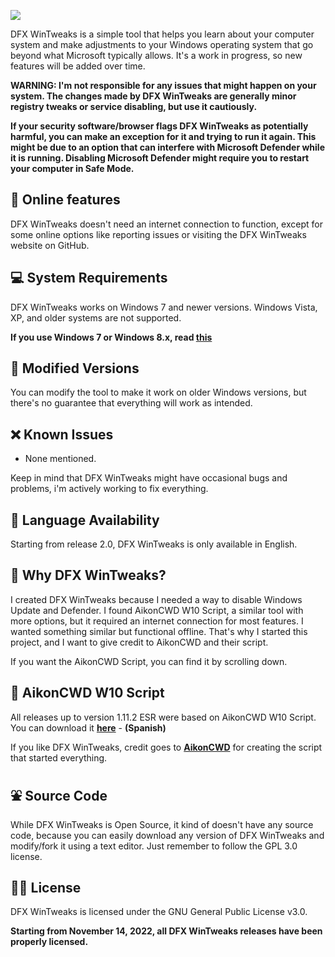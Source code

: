 ![](https://raw.githubusercontent.com/ivandfx/DFXWinTweaks/main/images/NEW_github_banner.png)

DFX WinTweaks is a simple tool that helps you learn about your computer system and make adjustments to your Windows operating system that go beyond what Microsoft typically allows. It's a work in progress, so new features will be added over time.

**WARNING: I'm not responsible for any issues that might happen on your system. The changes made by DFX WinTweaks are generally minor registry tweaks or service disabling, but use it cautiously.**

**If your security software/browser flags DFX WinTweaks as potentially harmful, you can make an exception for it and trying to run it again. This might be due to an option that can interfere with Microsoft Defender while it is running. Disabling Microsoft Defender might require you to restart your computer in Safe Mode.**

## 🐇 Online features
DFX WinTweaks doesn't need an internet connection to function, except for some online options like reporting issues or visiting the DFX WinTweaks website on GitHub.

## 💻 System Requirements
DFX WinTweaks works on Windows 7 and newer versions. Windows Vista, XP, and older systems are not supported.

**If you use Windows 7 or Windows 8.x, read [this](https://ivandfx.github.io/DFXWinTweaks/posts/fin-sunsetting-nt6.html)**

## 💱 Modified Versions
You can modify the tool to make it work on older Windows versions, but there's no guarantee that everything will work as intended.

## ❌ Known Issues
- None mentioned.

Keep in mind that DFX WinTweaks might have occasional bugs and problems, i'm actively working to fix everything.

## 🔆 Language Availability
Starting from release 2.0, DFX WinTweaks is only available in English.

## 🧀 Why DFX WinTweaks?
I created DFX WinTweaks because I needed a way to disable Windows Update and Defender. I found AikonCWD W10 Script, a similar tool with more options, but it required an internet connection for most features. I wanted something similar but functional offline. That's why I started this project, and I want to give credit to AikonCWD and their script.

If you want the AikonCWD Script, you can find it by scrolling down.

## 🧭 AikonCWD W10 Script
All releases up to version 1.11.2 ESR were based on AikonCWD W10 Script. You can download it [**here**](https://github.com/aikoncwd/win10script) - **(Spanish)**

If you like DFX WinTweaks, credit goes to [**AikonCWD**](https://github.com/aikoncwd) for creating the script that started everything.

## ⛲ Source Code
While DFX WinTweaks is Open Source, it kind of doesn't have any source code, because you can easily download any version of DFX WinTweaks and modify/fork it using a text editor. Just remember to follow the GPL 3.0 license.

## 👨‍🎓 License
DFX WinTweaks is licensed under the GNU General Public License v3.0.

**Starting from November 14, 2022, all DFX WinTweaks releases have been properly licensed.**
